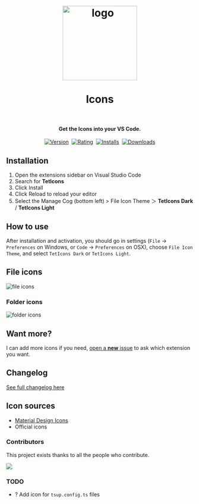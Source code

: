 <h1 align="center">
  <br>
    <img src="icon.png" alt="logo" width="200">
  <br><br>
  Icons
  <br>
  <br>
</h1>

<h4 align="center">Get the Icons into your VS Code.</h4>

<p align="center">
    <a href="https://marketplace.visualstudio.com/items?itemName=tetarchus.teticons"><img src="https://vsmarketplacebadges.dev/version-short/tetarchus.teticons.jpg?style=for-the-badge&colorA=252526&colorB=00C7AC&label=VERSION" alt="Version"></a>&nbsp;
    <a href="https://marketplace.visualstudio.com/items?itemName=tetarchus.teticons"><img src="https://vsmarketplacebadges.dev/rating-short/tetarchus.teticons.jpg?style=for-the-badge&colorA=252526&colorB=00C7AC&label=Rating" alt="Rating"></a>&nbsp;
    <a href="https://marketplace.visualstudio.com/items?itemName=tetarchus.teticons"><img src="https://vsmarketplacebadges.dev/installs-short/tetarchus.teticons.jpg?style=for-the-badge&colorA=252526&colorB=00C7AC&label=Installs" alt="Installs"></a>&nbsp;
    <a href="https://marketplace.visualstudio.com/items?itemName=tetarchus.teticons"><img src="https://vsmarketplacebadges.dev/downloads-short/tetarchus.teticons.jpg?style=for-the-badge&colorA=252526&colorB=00C7AC&label=Downloads" alt="Downloads"></a>
</p>

## Installation

1. Open the extensions sidebar on Visual Studio Code
2. Search for **TetIcons**
3. Click Install
4. Click Reload to reload your editor
5. Select the Manage Cog (bottom left) > File Icon Theme ＞ **TetIcons Dark** / **TetIcons Light**

## How to use

After installation and activation, you should go in settings (`File` → `Preferences` on Windows, or
`Code` → `Preferences` on OSX), choose `File Icon Theme`, and select `TetIcons Dark` or
`TetIcons Light`.

## File icons

<img src="./images/fileIcons.png" alt="file icons">

### Folder icons

<img src="./images/folderIcons.png" alt="folder icons">

## Want more?

I can add more icons if you need,
[open a **new** issue](https://github.com/tetarchus/vscode-icons/issues) to ask which extension you
want.

## Changelog

[See full changelog here](https://github.com/tetarchus/vscode-icons/blob/master/CHANGELOG.md)

## Icon sources

- [Material Design Icons](https://materialdesignicons.com/)
- Official icons

### Contributors

This project exists thanks to all the people who contribute.

<a href="https://github.com/tetarchus/vscode-icons/graphs/contributors">
<img src="https://contrib.rocks/image?repo=tetarchus/vscode-icons"/>
</a>

### TODO

- ? Add icon for `tsup.config.ts` files
